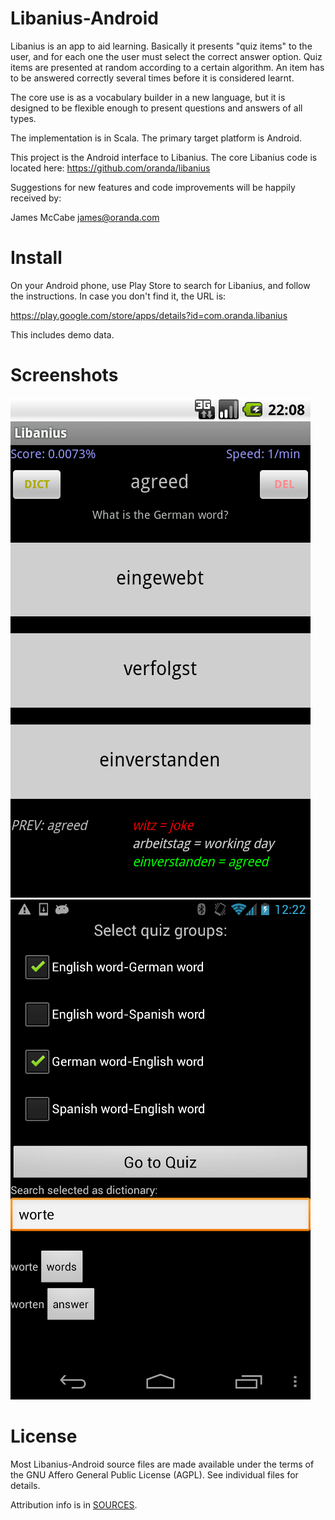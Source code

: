 Libanius-Android
================

Libanius is an app to aid learning. Basically it presents "quiz items" to the user, and for each one the user must select the correct answer option. Quiz items are presented at random according to a certain algorithm. An item has to be answered correctly several times before it is considered learnt.

The core use is as a vocabulary builder in a new language, but it is designed to be flexible enough to present questions and answers of all types.

The implementation is in Scala. The primary target platform is Android.

This project is the Android interface to Libanius. The core Libanius code is located here: https://github.com/oranda/libanius

Suggestions for new features and code improvements will be happily received by:

James McCabe <james@oranda.com>


Install
=======

On your Android phone, use Play Store to search for Libanius, and follow the instructions. In case you don't find it, the URL is:

https://play.google.com/store/apps/details?id=com.oranda.libanius

This includes demo data.


Screenshots
===========

![Libanius](https://github.com/oranda/libanius-android/raw/master/docs/screenshotQuizV05.png)
![Libanius](https://github.com/oranda/libanius-android/raw/master/docs/screenshotOptionsV072_480.png)


License
=======

Most Libanius-Android source files are made available under the terms of the GNU Affero General Public License (AGPL).
See individual files for details.

Attribution info is in [SOURCES](SOURCES.md).
